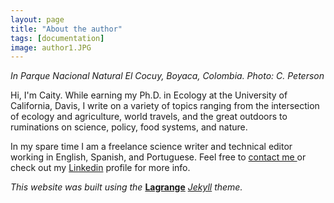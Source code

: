 ```yaml
---
layout: page
title: "About the author"
tags: [documentation]
image: author1.JPG
---
```

*In Parque Nacional Natural El Cocuy, Boyaca, Colombia. Photo: C. Peterson*

Hi, I'm Caity. While earning my Ph.D. in Ecology at the University of California, Davis, I write on a variety of topics ranging from the intersection of ecology and agriculture, world travels, and the great outdoors to ruminations on science, policy, food systems, and nature.

In my spare time I am a freelance science writer and technical editor working in English, Spanish, and Portuguese. Feel free to [contact me ](mailto:ca.peterson32@gmail.com) or check out my [Linkedin](https://www.linkedin.com/in/caityp/) profile for more info.

*This website was built using the* **[Lagrange](https://lenpaul.github.io/Lagrange/)** *[Jekyll](https://jekyllrb.com/) theme.*
